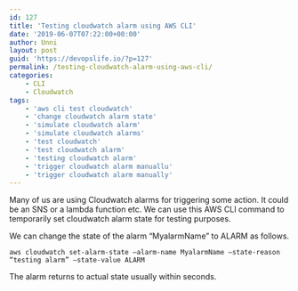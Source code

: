 ```yaml
---
id: 127
title: 'Testing cloudwatch alarm using AWS CLI'
date: '2019-06-07T07:22:00+00:00'
author: Unni
layout: post
guid: 'https://devopslife.io/?p=127'
permalink: /testing-cloudwatch-alarm-using-aws-cli/
categories:
    - CLI
    - Cloudwatch
tags:
    - 'aws cli test cloudwatch'
    - 'change cloudwatch alarm state'
    - 'simulate cloudwatch alarm'
    - 'simulate cloudwatch alarms'
    - 'test cloudwatch'
    - 'test cloudwatch alarm'
    - 'testing cloudwatch alarm'
    - 'trigger cloudwatch alarm manuallu'
    - 'trigger cloudwatch alarm manually'
---
```


Many of us are using Cloudwatch alarms for triggering some action. It could be an SNS or a lambda function etc. We can use this AWS CLI command to temporarily set cloudwatch alarm state for testing purposes.

We can change the state of the alarm “MyalarmName” to ALARM as follows.

```
aws cloudwatch set-alarm-state –alarm-name MyalarmName –state-reason “testing alarm” –state-value ALARM
```


The alarm returns to actual state usually within seconds.